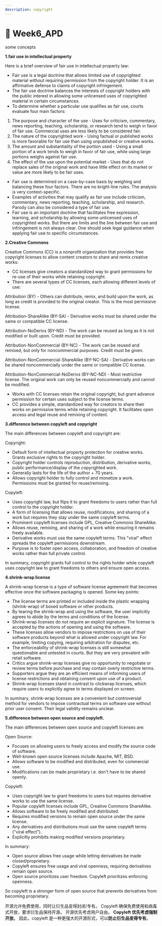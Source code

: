```yaml
---
description: copyright
---
```


# 🐝 Week6\_APD

some concepts&#x20;

**1.fair use in intellectual property**

Here is a brief overview of fair use in intellectual property law:

* Fair use is a legal doctrine that allows limited use of copyrighted material without requiring permission from the copyright holder. It is an affirmative defense to claims of copyright infringement.
* The fair use doctrine balances the interests of copyright holders with the public interest in allowing some unlicensed uses of copyrighted material in certain circumstances.
* To determine whether a particular use qualifies as fair use, courts evaluate four main factors:

1. The purpose and character of the use - Uses for criticism, commentary, news reporting, teaching, scholarship, or research tend to weigh in favor of fair use. Commercial uses are less likely to be considered fair.
2. The nature of the copyrighted work - Using factual or published works is more favorable for fair use than using unpublished or creative works.
3. The amount and substantiality of the portion used - Using a small portion of a work tends to weigh in favor of fair use, while using large portions weighs against fair use.
4. The effect of the use upon the potential market - Uses that do not replace sales of the original work and have little effect on its market or value are more likely to be fair uses.

* Fair use is determined on a case-by-case basis by weighing and balancing these four factors. There are no bright-line rules. The analysis is very context-specific.
* Examples of activities that may qualify as fair use include criticism, commentary, news reporting, teaching, scholarship, and research. Parody can also be considered a type of fair use.
* Fair use is an important doctrine that facilitates free expression, learning, and scholarship by allowing some unlicensed uses of copyrighted works. But there are limits and the line between fair use and infringement is not always clear. One should seek legal guidance when applying fair use to specific circumstances.

**2.Creative Commons**

Creative Commons (CC) is a nonprofit organization that provides free copyright licenses to allow content creators to share and remix creative works:

* CC licenses give creators a standardized way to grant permissions for re-use of their works while retaining copyright.
* There are several types of CC licenses, each allowing different levels of use:

Attribution (BY) - Others can distribute, remix, and build upon the work, as long as credit is provided to the original creator. This is the most permissive license.

Attribution-ShareAlike (BY-SA) - Derivative works must be shared under the same or compatible CC license.

Attribution-NoDerivs (BY-ND) - The work can be reused as long as it is not modified or built upon. Credit must be provided.

Attribution-NonCommercial (BY-NC) - The work can be reused and remixed, but only for noncommercial purposes. Credit must be given.

Attribution-NonCommercial-ShareAlike (BY-NC-SA) - Derivative works can be shared noncommercially under the same or compatible CC license.

Attribution-NonCommercial-NoDerivs (BY-NC-ND) - Most restrictive license. The original work can only be reused noncommercially and cannot be modified.

* Works with CC licenses retain the original copyright, but grant advance permission for certain uses subject to the license terms.
* CC provides a simple, standardized way for creators to share their works on permissive terms while retaining copyright. It facilitates open access and legal reuse and remixing of content.

**3.difference between copyleft and copyright**

The main differences between copyleft and copyright are:

Copyright:

* Default form of intellectual property protection for creative works. Grants exclusive rights to the copyright holder.
* Copyright holder controls reproduction, distribution, derivative works, public performance/display of the copyrighted work.
* Generally lasts for the life of the author + 70 years.
* Allows copyright holder to fully control and monetize a work. Permissions must be granted for reuse/remixing.

Copyleft:

* Uses copyright law, but flips it to grant freedoms to users rather than full control to the copyright holder.
* A form of licensing that allows reuse, modifications, and sharing of a work but requires they stay under the same copyleft terms.
* Prominent copyleft licenses include GPL, Creative Commons ShareAlike.
* Allows reuse, remixing, and sharing of a work while ensuring it remains freely available.
* Derivative works must use the same copyleft terms. This "viral" effect spreads the copyleft permissions downstream.
* Purpose is to foster open access, collaboration, and freedom of creative works rather than full private control.

In summary, copyright grants full control to the rights holder while copyleft uses copyright law to grant freedoms to others and ensure open access.

**4.shrink-wrap license**

A shrink-wrap license is a type of software license agreement that becomes effective once the software packaging is opened. Some key points:

* The license terms are printed or included inside the plastic wrapping (shrink-wrap) of boxed software or other products.
* By tearing the shrink-wrap and using the software, the user implicitly agrees to abide by the terms and conditions of the license.
* Shrink-wrap licenses do not require an explicit signature. The license is accepted by the actions of opening and using the software.
* These licenses allow vendors to impose restrictions on use of their software products beyond what is allowed under copyright law. For example, limiting copying, requiring arbitration for disputes, etc.
* The enforceability of shrink-wrap licenses is still somewhat questionable and untested in courts. But they are very prevalent with retail software.
* Critics argue shrink-wrap licenses give no opportunity to negotiate or review terms before purchase and may contain overly restrictive terms.
* Supporters argue they are an efficient means of informing users of license restrictions and obtaining consent upon use of a product.
* Shrink-wrap licenses stand in contrast to clickwrap licenses, which require users to explicitly agree to terms displayed on screen.

In summary, shrink-wrap licenses are a convenient but controversial method for vendors to impose contractual terms on software use without prior user consent. Their legal validity remains unclear.

**5.difference between open source and copyleft.**

The main differences between open source and copyleft licenses are:

Open Source:

* Focuses on allowing users to freely access and modify the source code of software.
* Well-known open source licenses include Apache, MIT, BSD.
* Allows software to be modified and distributed, even for commercial use.
* Modifications can be made proprietary i.e. don't have to be shared openly.

Copyleft:

* Uses copyright law to grant freedoms to users but requires derivative works to use the same license.
* Popular copyleft licenses include GPL, Creative Commons ShareAlike.
* Allows software to be freely modified and distributed.
* Requires modified versions to remain open source under the same license.
* Any derivatives and distributions must use the same copyleft terms ("viral effect").
* Explicitly prohibits making modified versions proprietary.

In summary:

* Open source allows free usage while letting derivatives be made closed/proprietary.
* Copyleft ensures free usage and viral openness, requiring derivatives remain open source.
* Open source prioritizes user freedom. Copyleft prioritizes enforcing openness.

So copyleft is a stronger form of open source that prevents derivatives from becoming proprietary.

开源允许免费使用，同时让衍生品变得封闭/专有。 Copyleft 确保免费使用和病毒式开放，要求衍生品保持开源。 开源优先考虑用户自由。 **Copyleft 优先考虑强制开放**。 因此，copyleft 是一种更强大的开源形式，可以**防止衍生品变得专有**。
